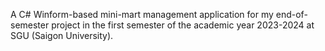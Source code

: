 A C# Winform-based mini-mart management application for my end-of-semester project in the first semester of the academic year 2023-2024 at SGU (Saigon University).
